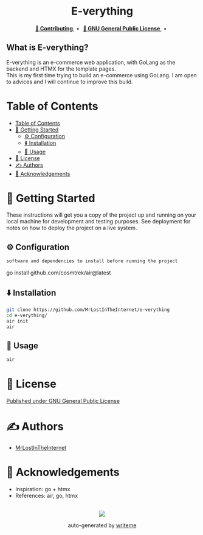 <div align="center">
<p align="center">
    <h1 align="center">
        E-verything
    </h1>
    <p align="center"></p>
</p>

<p align="center">
    
</p>


<div align="center">
    <h4>
        <a href="/CONTRIBUTING.md">
            👥 Contributing
        </a>
        <span>&nbsp;&nbsp;•&nbsp;&nbsp;</span>
        <a href="LICENSE">
            🤝 GNU General Public License
        </a>
        <span>&nbsp;&nbsp;•&nbsp;&nbsp;</span>
    </h4>
</div>
</div>

## What is E-verything?
E-verything is an e-commerce web application, with GoLang as the backend and HTMX for the template pages.<br/>
This is my first time trying to build an e-commerce using GoLang. I am open to advices and I will continue to improve this build.<br/>
# Table of Contents
- [Table of Contents](#table-of-contents)
- [🏁 Getting Started ](#getting-started)
  - [⚙️ Configuration ](#configuration)
  - [⬇️ Installation ](#️installation)
  - [🎈 Usage ](#usage)
- [📄 License](#license)
- [✍️ Authors ](#️authors)
- [🎉 Acknowledgements ](#acknowledgements)
# 🏁 Getting Started <a name = "getting-started"></a>

These instructions will get you a copy of the project up and running on your local machine for development and testing purposes. See deployment for notes on how to deploy the project on a live system.

## ⚙️ Configuration <a name="configuration"></a>
```bash
software and dependencies to install before running the project
```
go install github.com/cosmtrek/air@latest


## ⬇️ Installation <a name="installation"></a>
```bash
git clone https://github.com/MrLostInTheInternet/e-verything
cd e-verything/
air init
air
```

## 🎈 Usage <a name="usage"></a>
```bash
air
```

# 📄 License <a name="license"></a>
<a href="https://github.com/MrLostInTheInternet/e-verything/blob/master/LICENSE" target="_blank">
    Published under GNU General Public License
</a>

# ✍️ Authors <a name="authors"></a>
- [MrLostInTheInternet](https://github.com/MrLostInTheInternet)


# 🎉 Acknowledgements <a name = "acknowledgement"></a>
- Inspiration: go + htmx
- References: air, go, htmx


<p align="center">
<br>
<a href="https://github.com/MrLostInTheInternet/First Aid Mountain/graphs/contributors">
  <img src="https://contrib.rocks/image?repo=MrLostInTheInternet/e-verything" />
</a>

<p align="center">
auto-generated by <a href="https://github.com/writeme-project/writeme">writeme</a>
</p>
